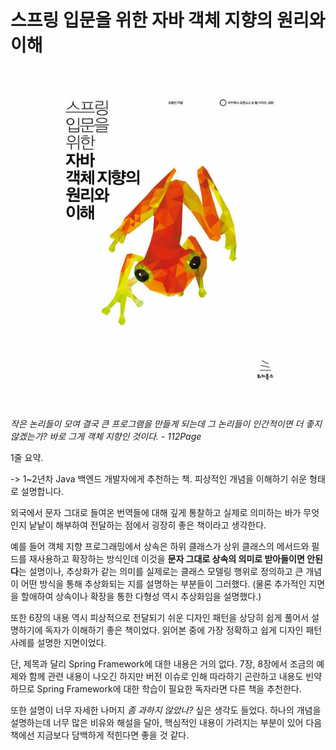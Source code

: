 # 스프링 입문을 위한 자바 객체 지향의 원리와 이해

<figure><img src=".gitbook/assets/e222539832_1.jpg" alt=""><figcaption></figcaption></figure>



_작은 논리들이 모여 결국 큰 프로그램을 만들게 되는데 그 논리들이 인간적이면 더 좋지 않겠는가? 바로 그게 객체 지향인 것이다. - 112Page_



1줄 요약.&#x20;

\-> 1\~2년차 Java 백엔드 개발자에게 추천하는 책. 피상적인 개념을 이해하기 쉬운 형태로 설명합니다.

외국에서 문자 그대로 들여온 번역들에 대해 깊게 통찰하고 실제로 의미하는 바가 무엇인지 낱낱이 해부하여 전달하는 점에서 굉장히 좋은 책이라고 생각한다.

예를 들어 객체 지향 프로그래밍에서 상속은 하위 클래스가 상위 클래스의 메서드와 필드를 재사용하고 확장하는 방식인데 이것을 **문자 그대로 상속의 의미로 받아들이면 안된다**는 설명이나, 추상화가 같는 의미를 실제로는 클래스 모델링 행위로 정의하고 큰 개념이 어떤 방식을 통해 추상화되는 지를 설명하는 부분들이 그러했다. (물론 추가적인 지면을 할애하여 상속이나 확장을 통한 다형성 역시 추상화임을 설명했다.)

또한 6장의 내용 역시 피상적으로 전달되기 쉬운 디자인 패턴을 상당히 쉽게 풀어서 설명하기에 독자가 이해하기 좋은 책이었다. 읽어본 중에 가장 정확하고 쉽게 디자인 패턴 사례를 설명한 지면이었다.

단, 제목과 달리 Spring Framework에 대한 내용은 거의 없다. 7장, 8장에서 조금의 예제와 함께 관련 내용이 나오긴 하지만 버전 이슈로 인해 따라하기 곤란하고 내용도 빈약하므로 Spring Framework에 대한 학습이 필요한 독자라면 다른 책을 추천한다.

또한 설명이 너무 자세한 나머지 _좀 과하지 않았나?_ 싶은 생각도 들었다. 하나의 개념을 설명하는데 너무 많은 비유와 해설을 달아, 핵심적인 내용이 가려지는 부분이 있어 다음 책에선 지금보다 담백하게 적힌다면 좋을 것 같다.
